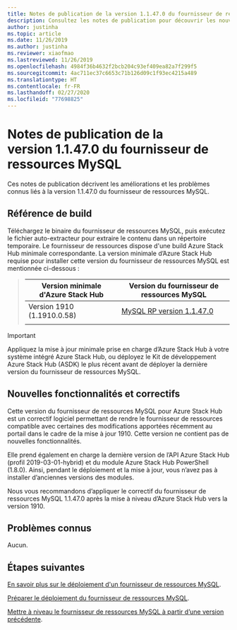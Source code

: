 ```yaml
---
title: Notes de publication de la version 1.1.47.0 du fournisseur de ressources MySQL Azure Stack Hub
description: Consultez les notes de publication pour découvrir les nouveautés incluses dans la mise à jour 1.1.47.0 du fournisseur de ressources MySQL pour Azure Stack Hub.
author: justinha
ms.topic: article
ms.date: 11/26/2019
ms.author: justinha
ms.reviewer: xiaofmao
ms.lastreviewed: 11/26/2019
ms.openlocfilehash: 4984f36b4632f2bcb204c93ef409ea82a7f299f5
ms.sourcegitcommit: 4ac711ec37c6653c71b126d09c1f93ec4215a489
ms.translationtype: HT
ms.contentlocale: fr-FR
ms.lasthandoff: 02/27/2020
ms.locfileid: "77698825"
---
```

# <a name="mysql-resource-provider-11470-release-notes"></a>Notes de publication de la version 1.1.47.0 du fournisseur de ressources MySQL

Ces notes de publication décrivent les améliorations et les problèmes connus liés à la version 1.1.47.0 du fournisseur de ressources MySQL.

## <a name="build-reference"></a>Référence de build
Téléchargez le binaire du fournisseur de ressources MySQL, puis exécutez le fichier auto-extracteur pour extraire le contenu dans un répertoire temporaire. Le fournisseur de ressources dispose d'une build Azure Stack Hub minimale correspondante. La version minimale d’Azure Stack Hub requise pour installer cette version du fournisseur de ressources MySQL est mentionnée ci-dessous :

> |Version minimale d'Azure Stack Hub|Version du fournisseur de ressources MySQL|
> |-----|-----|
> |Version 1910 (1.1910.0.58)|[MySQL RP version 1.1.47.0](https://aka.ms/azurestackmysqlrp11470)|  
> |     |     |

> [!IMPORTANT]
> Appliquez la mise à jour minimale prise en charge d’Azure Stack Hub à votre système intégré Azure Stack Hub, ou déployez le Kit de développement Azure Stack Hub (ASDK) le plus récent avant de déployer la dernière version du fournisseur de ressources MySQL.

## <a name="new-features-and-fixes"></a>Nouvelles fonctionnalités et correctifs

Cette version du fournisseur de ressources MySQL pour Azure Stack Hub est un correctif logiciel permettant de rendre le fournisseur de ressources compatible avec certaines des modifications apportées récemment au portail dans le cadre de la mise à jour 1910. Cette version ne contient pas de nouvelles fonctionnalités.

Elle prend également en charge la dernière version de l’API Azure Stack Hub (profil 2019-03-01-hybrid) et du module Azure Stack Hub PowerShell (1.8.0). Ainsi, pendant le déploiement et la mise à jour, vous n’avez pas à installer d’anciennes versions des modules.

Nous vous recommandons d’appliquer le correctif du fournisseur de ressources MySQL 1.1.47.0 après la mise à niveau d’Azure Stack Hub vers la version 1910.

## <a name="known-issues"></a>Problèmes connus

Aucun.

## <a name="next-steps"></a>Étapes suivantes
[En savoir plus sur le déploiement d'un fournisseur de ressources MySQL](azure-stack-mysql-resource-provider.md).

[Préparer le déploiement du fournisseur de ressources MySQL](azure-stack-mysql-resource-provider-deploy.md#prerequisites).

[Mettre à niveau le fournisseur de ressources MySQL à partir d’une version précédente](azure-stack-mysql-resource-provider-update.md). 
